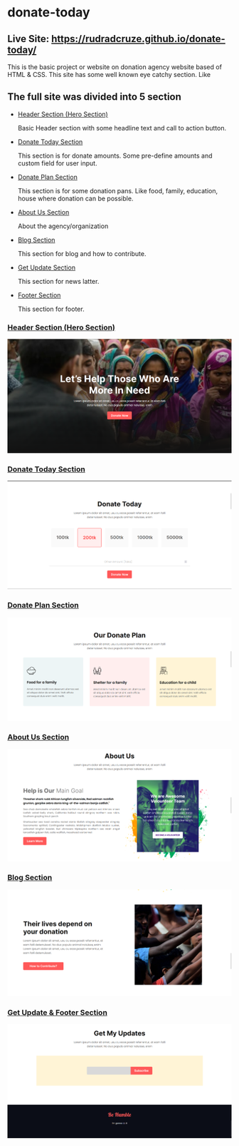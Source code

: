 # donate-today

<h2>Live Site: <a href="https://rudradcruze.github.io/donate-today/">https://rudradcruze.github.io/donate-today/</a></h2>

<p>This is the basic project or website on donation agency website based of HTML & CSS. This site has some well known eye catchy section. Like</p>
<h2>The full site was divided into 5 section</h2>
<ul>
    <li>
        <a href="rudradcruze.github.io/donate-today/#header">Header Section (Hero Section)</a>
    </li>
    <p>Basic Header section with some headline text and call to action button.</p>
    <li>
        <a href="rudradcruze.github.io/donate-today/#donate-today">Donate Today Section</a>
    </li>
    <p>This section is for donate amounts. Some pre-define amounts and custom field for user input.</p>
    <li>
        <a href="rudradcruze.github.io/donate-today/#donate-plan">Donate Plan Section</a>
    </li>
    <p>This section is for some donation pans. Like food, family, education, house where donation can be possible.</p>
    <li>
        <a href="rudradcruze.github.io/donate-today/#about-us">About Us Section</a>
    </li>
    <p>About the agency/organization</p>
    <li>
        <a href="rudradcruze.github.io/donate-today/#blog-info">Blog Section</a>
    </li>
    <p>This section for blog and how to contribute.</p>
    <li>
        <a href="rudradcruze.github.io/donate-today/#get-update">Get Update Section</a>
    </li>
    <p>This section for news latter.</p>
    <li>
        <a href="rudradcruze.github.io/donate-today/#footer">Footer Section</a>
    </li>
    <p>This section for footer.</p>
</ul>

<h3>
    <a href="index.html/#header">Header Section (Hero Section)</a>
</h3>
<img src="images/documentation/header.png" alt="Header Section (Hero Section)">

<h3>
    <a href="index.html/#donate-today">Donate Today Section</a>
</h3>
<img src="images/documentation/donate-today.png" alt="Donate Today Section">

<h3>
    <a href="index.html/#donate-plan">Donate Plan Section</a>
</h3>
<img src="images/documentation/donate-plans.png" alt="Donate Plan Section">

<h3>
    <a href="index.html/#about-us">About Us Section</a>
</h3>
<img src="images/documentation/about-us.png" alt="About Us Section">

<h3>
    <a href="index.html/#blog-info">Blog Section</a>
</h3>
<img src="images/documentation/simple-blog.png" alt="Blog Section">

<h3>
    <a href="index.html/#get-update">Get Update & Footer Section</a>
</h3>
<img src="images/documentation/get-updata&footer.png" alt="Get Update & Footer Section">
